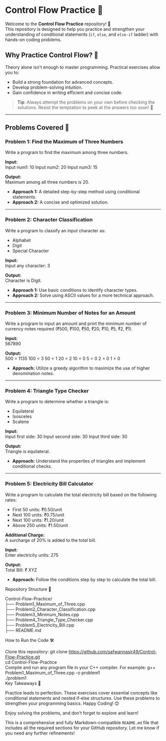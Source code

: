 # Control Flow Practice 🚀  

Welcome to the **Control Flow Practice** repository! 🎉  
This repository is designed to help you practice and strengthen your understanding of conditional statements (`if`, `else`, and `else-if` ladder) with hands-on coding problems.  

## Why Practice Control Flow? 🤔  
Theory alone isn't enough to master programming. Practical exercises allow you to:  
- Build a strong foundation for advanced concepts.  
- Develop problem-solving intuition.  
- Gain confidence in writing efficient and concise code.  

> **Tip**: Always attempt the problems on your own before checking the solutions. Resist the temptation to peek at the answers too soon! 💪  

---

## Problems Covered 📝  

### **Problem 1: Find the Maximum of Three Numbers**  
Write a program to find the maximum among three numbers.  

**Input:**  
Input num1: 10
Input num2: 20
Input num3: 15

**Output:**  
Maximum among all three numbers is 20.


- **Approach 1:** A detailed step-by-step method using conditional statements.  
- **Approach 2:** A concise and optimized solution.  

---

### **Problem 2: Character Classification**  
Write a program to classify an input character as:
- Alphabet  
- Digit  
- Special Character  

**Input:**  
Input any character: 3

**Output:**  
Character is Digit.


- **Approach 1:** Use basic conditions to identify character types.  
- **Approach 2:** Solve using ASCII values for a more technical approach.  

---

### **Problem 3: Minimum Number of Notes for an Amount**  
Write a program to input an amount and print the minimum number of currency notes required (₹500, ₹100, ₹50, ₹20, ₹10, ₹5, ₹2, ₹1).  

**Input:**  
567890

**Output:**  
500 = 1135
100 = 3
50 = 1
20 = 2
10 = 0
5 = 0
2 = 0
1 = 0


- **Approach:** Utilize a greedy algorithm to maximize the use of higher denomination notes.  

---

### **Problem 4: Triangle Type Checker**  
Write a program to determine whether a triangle is:  
- Equilateral  
- Isosceles  
- Scalene  

**Input:**  
Input first side: 30
Input second side: 30
Input third side: 30

**Output:**  
Triangle is equilateral.


- **Approach:** Understand the properties of triangles and implement conditional checks.  

---

### **Problem 5: Electricity Bill Calculator**  
Write a program to calculate the total electricity bill based on the following rates:  
- First 50 units: ₹0.50/unit  
- Next 100 units: ₹0.75/unit  
- Next 100 units: ₹1.20/unit  
- Above 250 units: ₹1.50/unit  

**Additional Charge:**  
A surcharge of 20% is added to the total bill.  

**Input:**  
Enter electricity units: 275

**Output:**  
Total Bill: ₹ XYZ


- **Approach:** Follow the conditions step by step to calculate the total bill.  

Repository Structure 📂

Control-Flow-Practice/  
├── Problem1_Maximum_of_Three.cpp  
├── Problem2_Character_Classification.cpp  
├── Problem3_Minimum_Notes.cpp  
├── Problem4_Triangle_Type_Checker.cpp  
├── Problem5_Electricity_Bill.cpp  
├── README.md  


How to Run the Code 🛠️

Clone this repository:
git clone https://github.com/safwannasir49/Control-Flow-Practice.git  
cd Control-Flow-Practice  
Compile and run any program file in your C++ compiler. For example:
g++ Problem1_Maximum_of_Three.cpp -o problem1  
./problem1  
Key Takeaways 🌟

Practice leads to perfection.
These exercises cover essential concepts like conditional statements and nested if-else structures.
Use these problems to strengthen your programming basics.
Happy Coding! 😊

Enjoy solving the problems, and don’t forget to explore and learn!


This is a comprehensive and fully Markdown-compatible `README.md` file that includes all the required sections for your GitHub repository. Let me know if you need any further refinements!






